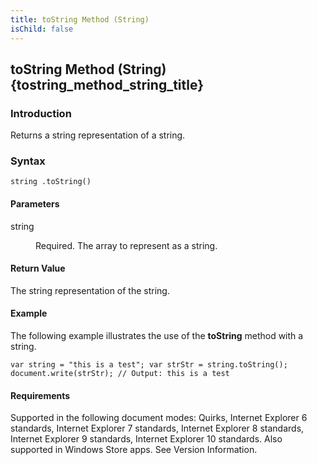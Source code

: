 ```yaml
---
title: toString Method (String)
isChild: false
---
```


## toString Method (String) {tostring_method_string_title}

### Introduction 

 Returns a string representation of a string.

### Syntax 

```
string .toString()
```

#### Parameters 

<div id="sectionSection0" class="section" name="collapseableSection" style="" expanded="true">
  <dl class="authored">
    <dt>
      <span class="parameter" sdata="paramReference" xmlns:util="util">string</span>
    </dt>
    <dd>
      <p xmlns:util="util">
        Required. The array to represent as a string.
      </p>
    </dd>
  </dl>
</div>

#### Return Value 

<div id="returnValueSection" class="section" name="collapseableSection" style="">
  <p xmlns:util="util">
    The string representation of the string.
  </p>
</div>

#### Example 

<p xmlns:util="util">
  The following example illustrates the use of the <b>toString</b> method with a string.
</p>

```
var string = "this is a test"; var strStr = string.toString(); document.write(strStr); // Output: this is a test
```

#### Requirements 

<div id="requirementsTitleSection" class="section" name="collapseableSection" style="">
  <p xmlns:util="util"></p>
  <p>
    Supported in the following document modes: Quirks, Internet Explorer 6 standards, Internet Explorer 7 standards, Internet Explorer 8 standards, Internet Explorer 9 standards, Internet Explorer 10
    standards. Also supported in Windows Store apps. See Version Information.
  </p>
</div>

